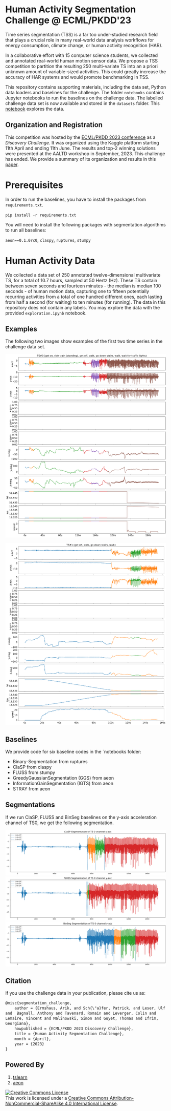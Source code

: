 # Human Activity Segmentation Challenge @ ECML/PKDD'23

Time series segmentation (TSS) is a far too under-studied research field that plays a
crucial role in many real-world data analysis workflows for energy consumption, climate
change, or human activity recognition (HAR).

In a collaborative effort with 15 computer
science students, we collected and annotated real-world human motion sensor data. We
propose a TSS competition to partition the resulting 250 multi-variate TS into an a
priori unknown amount of variable-sized activities. This could greatly increase the
accuracy of HAR systems and would promote benchmarking in TSS.

This repository contains supporting materials, including the data set, Python data
loaders and baselines for the challenge. The folder `notebooks` contains
Jupyter notebooks to run the baselines on the challenge data. The labelled challenge data set is
now available and stored in the `datasets` folder. This <a href="https://github.com/patrickzib/human_activity_segmentation_challenge/blob/main/notebooks/data_exploration.ipynb">notebook</a> explores the data.

## Organization and Registration

This competition was hosted by the <a href="https://2023.ecmlpkdd.org/submissions/discovery-challenge/challenges/" target="_blank">ECML/PKDD 2023 conference</a> as a *Discovery Challenge*. It was organized using the Kaggle platform starting 11th April and ending 11th June. The results and top-2 winning solutions were presented at the AALTD workshop in September, 2023. This challenge has ended. We provide a summary of its organization and results in this <a href="https://ecml-aaltd.github.io/aaltd2023/papers/has_challenge_ecml.pdf">paper</a>. 

<!--
**Please fill out this <a href="https://docs.google.com/forms/d/1BoAJWlhCVU0LUeDLzb7GOBM4MTk2AKkfpY--hk987-0" target="_blank">google form</a> to register for the challenge. Upon registration, we will send you the invitation link to the Kaggle competition website via mail. Participants are strictly prohibited from registering multiple times to gain an unfair advantage. No pseudonyms may be used for registration.**
-->

# Prerequisites

In order to run the baselines, you have to install the packages from `requirements.txt`.

`pip install -r requirements.txt`

You will need to install the following packages with segmentation algorithms to run all baselines:

`aeon==0.1.0rc0`, `claspy`, `ruptures`, `stumpy`

# Human Activity Data

We collected a data set of 250 annotated twelve-dimensional multivariate TS, for a total
of 10.7 hours, sampled at 50 Hertz (Hz). These TS contain between seven seconds and
fourteen minutes - the median is median 100 seconds - of human motion data, capturing
one to fifteen potentially recurring activities from a total of one hundred different 
ones, each lasting from half a second (for waiting) to ten minutes (for running). The 
data in this repository does not contain any labels. You may explore the data with the
provided `exploration.ipynb` notebook.

## Examples

The following two images show examples of the first two time series in the challenge data set.

![image](figures/TS0.png)

![image](figures/TS1.png)

## Baselines

We provide code for six baseline codes in the `notebooks folder:

- Binary-Segmentation from ruptures
- ClaSP from claspy
- FLUSS from stumpy
- GreedyGaussianSegmentation (GGS) from aeon
- InformationGainSegmentation (IGTS) from aeon
- STRAY from aeon

## Segmentations

If we run ClaSP, FLUSS and BinSeg baselines on the y-axis acceleration channel of
TS0, we get the following segmentation.

![image](figures/clasp_TS0.png)
![image](figures/fluss_TS0.png)
![image](figures/binseg_TS0.png)

## Citation

If you use the challenge data in your publication, please cite us as:
```
@misc{segmentation_challenge,
	author = {Ermshaus, Arik, and Sch{\"a}fer, Patrick, and Leser, Ulf and  Bagnall, Anthony and Tavenard, Romain and Leverger, Colin and Lemaire, Vincent and Malinowski, Simon and Guyet, Thomas and Ifrim, Georgiana},
	howpublished = {ECML/PKDD 2023 Discovery Challenge},
	title = {Human Activity Segmentation Challenge},
	month = {April},
	year = {2023}
}
```

## Powered By

1. [tslearn](https://tslearn.readthedocs.io/)
2. [aeon](https://www.aeon-toolkit.org/)

<a rel="license" href="http://creativecommons.org/licenses/by-nc-sa/4.0/"><img alt="Creative Commons License" style="border-width:0" src="https://i.creativecommons.org/l/by-nc-sa/4.0/80x15.png" /></a><br />This work is licensed under a <a rel="license" href="http://creativecommons.org/licenses/by-nc-sa/4.0/">Creative Commons Attribution-NonCommercial-ShareAlike 4.0 International License</a>.
